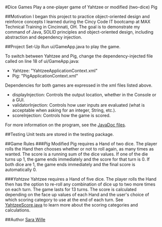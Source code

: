 #Dice Games
    Play a one-player game of Yahtzee or modified (two-dice) Pig

##Motivation
I began this project to practice object-oriented design and reinforce concepts I learned during the Cincy Code IT bootcamp at MAX Technical Training in Cincinnati, OH.  The goal is to demonstrate my command of Java, SOLID principles and object-oriented design, including abstraction and dependency injection.

##Project Set-Up
Run ui/GameApp.java to play the game.  

To switch between Yahtzee and Pig, change the dependency-injected file called on line 18 of ui/GameApp.java:
* Yahtzee: "YahtzeeApplicationContext.xml"</li>
* Pig: "PigApplicationContext.xml"</li>


Dependencies for both games are expressed in the xml files listed above.  
* displayInjection: Controls the output location, whether in the Console or a GUI.</li>
* validatorInjection: Controls how user inputs are evaluated (what is acceptable when asking for an integer, String, etc.).</li>
* scoreInjection: Controls how the game is scored.</li> 

For more information on the program, see the <a href="https://github.com/sarawille/Yahtzee/tree/master/doc">JavaDoc files</a>.

##Testing
Unit tests are stored in the testing package.

##Game Rules
###_Pig_
Modified Pig requires a Hand of two dice.  The player rolls the Hand then chooses whether or not to roll again, as many times as wanted. The score is a running sum of the dice values. If one of the die turns up 1, the game ends immediately and the score for that turn is 0.  If both dice are 1, the game ends immediately and the final score is automatically 0.

###_Yahtzee_
Yahtzee requires a Hand of five dice.  The player rolls the Hand then has the option to re-roll any combination of dice up to two more times on each turn. The game lasts for 13 turns. The score is calculated depending on the face up values of each Hand and the user's choice of which scoring category to use at the end of each turn.  See <a href="https://github.com/sarawille/Yahtzee/blob/master/scoring/YahtzeeScore.java">YahtzeeScore.java</a> to learn more about the scoring categories and calculations.

##Author
<a href="http://www.linkedin.com/in/sarawille">Sara Wille</a>
